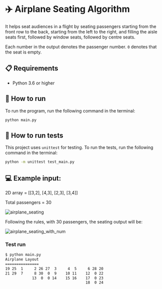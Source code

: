 # ✈️ Airplane Seating Algorithm
It helps seat audiences in a flight by seating passengers starting from the front row to the back, starting from the left to the right, and filling the aisle seats first, followed by window seats, followed by centre seats.

Each number in the output denotes the passenger number. `0` denotes that the seat is empty.

## 📋 Requirements
- Python 3.6 or higher

## 🚀 How to run
To run the program, run the following command in the terminal:
```bash
python main.py
```

## 🚧 How to run tests
This project uses `unittest` for testing. To run the tests, run the following command in the terminal:
```bash
python -m unittest test_main.py
```

## 💻 Example input:
2D array = [[3,2], [4,3], [2,3], [3,4]]

Total passengers = 30

![airplane_seating](https://user-images.githubusercontent.com/64051212/204293617-2bb10240-b031-489c-ac6c-b2ce7c889d62.jpg)

Following the rules, with 30 passengers, the seating output will be:

![airplane_seating_with_num](https://user-images.githubusercontent.com/64051212/204293610-17de9210-3ab5-4338-a3ec-64e0ae19e62e.jpg)

### Test run
```bash
$ python main.py
Airplane Layout
===============
19 25  1     2 26 27  3     4  5     6 28 20
21 29  7     8 30  0  9    10 11    12  0 22
            13  0  0 14    15 16    17  0 23
                                    18  0 24
```